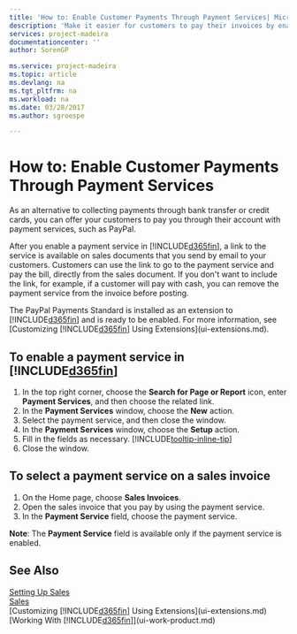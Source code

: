 ```yaml
---
title: 'How to: Enable Customer Payments Through Payment Services| Microsoft Docs'
description: 'Make it easier for customers to pay their invoices by enabling payment services.'
services: project-madeira
documentationcenter: ''
author: SorenGP

ms.service: project-madeira
ms.topic: article
ms.devlang: na
ms.tgt_pltfrm: na
ms.workload: na
ms.date: 03/28/2017
ms.author: sgroespe

---
```

# How to: Enable Customer Payments Through Payment Services
As an alternative to collecting payments through bank transfer or credit cards, you can offer your customers to pay you through their account with payment services, such as PayPal.

After you enable a payment service in [!INCLUDE[d365fin](includes/d365fin_md.md)], a link to the service is available on sales documents that you send by email to your customers. Customers can use the link to go to the payment service and pay the bill, directly from the sales document. If you don't want to include the link, for example, if a customer will pay with cash, you can remove the payment service from the invoice before posting.

The PayPal Payments Standard is installed as an extension to [!INCLUDE[d365fin](includes/d365fin_md.md)] and is ready to be enabled. For more information, see [Customizing [!INCLUDE[d365fin](includes/d365fin_md.md)] Using Extensions](ui-extensions.md).

## To enable a payment service in [!INCLUDE[d365fin](includes/d365fin_md.md)]
1. In the top right corner, choose the **Search for Page or Report** icon, enter **Payment Services**, and then choose the related link.  
2. In the **Payment Services** window, choose the **New** action.
3. Select the payment service, and then close the window.
4. In the **Payment Services** window, choose the **Setup** action.
5. Fill in the fields as necessary. [!INCLUDE[tooltip-inline-tip](includes/tooltip-inline-tip_md.md)]
6. Close the window.

## To select a payment service on a sales invoice
1. On the Home page, choose **Sales Invoices**.
2. Open the sales invoice that you pay by using the payment service.
3. In the **Payment Service** field, choose the payment service.

**Note**: The **Payment Service** field is available only if the payment service is enabled.   

## See Also
[Setting Up Sales](sales-setup-sales.md)  
[Sales](sales-manage-sales.md)  
[Customizing [!INCLUDE[d365fin](includes/d365fin_md.md)] Using Extensions](ui-extensions.md)  
[Working With [!INCLUDE[d365fin](includes/d365fin_md.md)]](ui-work-product.md)
